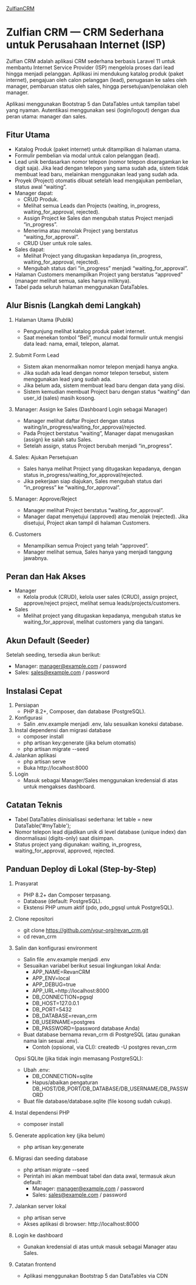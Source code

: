 [ZulfianCRM](http://44.198.188.92:8080/)
# Zulfian CRM — CRM Sederhana untuk Perusahaan Internet (ISP)

Zulfian CRM adalah aplikasi CRM sederhana berbasis Laravel 11 untuk membantu Internet Service Provider (ISP) mengelola proses dari lead hingga menjadi pelanggan. Aplikasi ini mendukung katalog produk (paket internet), pengajuan oleh calon pelanggan (lead), penugasan ke sales oleh manager, pembaruan status oleh sales, hingga persetujuan/penolakan oleh manager.

Aplikasi menggunakan Bootstrap 5 dan DataTables untuk tampilan tabel yang nyaman. Autentikasi menggunakan sesi (login/logout) dengan dua peran utama: manager dan sales.


## Fitur Utama
- Katalog Produk (paket internet) untuk ditampilkan di halaman utama.
- Formulir pembelian via modal untuk calon pelanggan (lead).
- Lead unik berdasarkan nomor telepon (nomor telepon diseragamkan ke digit saja). Jika lead dengan telepon yang sama sudah ada, sistem tidak membuat lead baru, melainkan menggunakan lead yang sudah ada.
- Proyek (Project) otomatis dibuat setelah lead mengajukan pembelian, status awal “waiting”.
- Manager dapat:
  - CRUD Produk.
  - Melihat semua Leads dan Projects (waiting, in_progress, waiting_for_approval, rejected).
  - Assign Project ke Sales dan mengubah status Project menjadi “in_progress”.
  - Menerima atau menolak Project yang berstatus “waiting_for_approval”.
  - CRUD User untuk role sales.
- Sales dapat:
  - Melihat Project yang ditugaskan kepadanya (in_progress, waiting_for_approval, rejected).
  - Mengubah status dari “in_progress” menjadi “waiting_for_approval”.
- Halaman Customers menampilkan Project yang berstatus “approved” (manager melihat semua, sales hanya miliknya).
- Tabel pada seluruh halaman menggunakan DataTables.


## Alur Bisnis (Langkah demi Langkah)
1. Halaman Utama (Publik)
   - Pengunjung melihat katalog produk paket internet.
   - Saat menekan tombol “Beli”, muncul modal formulir untuk mengisi data lead: nama, email, telepon, alamat.

2. Submit Form Lead
   - Sistem akan menormalkan nomor telepon menjadi hanya angka.
   - Jika sudah ada lead dengan nomor telepon tersebut, sistem menggunakan lead yang sudah ada.
   - Jika belum ada, sistem membuat lead baru dengan data yang diisi.
   - Sistem kemudian membuat Project baru dengan status “waiting” dan user_id (sales) masih kosong.

3. Manager: Assign ke Sales (Dashboard Login sebagai Manager)
   - Manager melihat daftar Project dengan status waiting/in_progress/waiting_for_approval/rejected.
   - Pada Project berstatus “waiting”, Manager dapat menugaskan (assign) ke salah satu Sales.
   - Setelah assign, status Project berubah menjadi “in_progress”.

4. Sales: Ajukan Persetujuan
   - Sales hanya melihat Project yang ditugaskan kepadanya, dengan status in_progress/waiting_for_approval/rejected.
   - Jika pekerjaan siap diajukan, Sales mengubah status dari “in_progress” ke “waiting_for_approval”.

5. Manager: Approve/Reject
   - Manager melihat Project berstatus “waiting_for_approval”.
   - Manager dapat menyetujui (approved) atau menolak (rejected). Jika disetujui, Project akan tampil di halaman Customers.

6. Customers
   - Menampilkan semua Project yang telah “approved”.
   - Manager melihat semua, Sales hanya yang menjadi tanggung jawabnya.


## Peran dan Hak Akses
- Manager
  - Kelola produk (CRUD), kelola user sales (CRUD), assign project, approve/reject project, melihat semua leads/projects/customers.
- Sales
  - Melihat project yang ditugaskan kepadanya, mengubah status ke waiting_for_approval, melihat customers yang dia tangani.


## Akun Default (Seeder)
Setelah seeding, tersedia akun berikut:
- Manager: manager@example.com / password
- Sales: sales@example.com / password


## Instalasi Cepat
1. Persiapan
   - PHP 8.2+, Composer, dan database (PostgreSQL).
2. Konfigurasi
   - Salin .env.example menjadi .env, lalu sesuaikan koneksi database.
3. Instal dependensi dan migrasi database
   - composer install
   - php artisan key:generate (jika belum otomatis)
   - php artisan migrate --seed
4. Jalankan aplikasi
   - php artisan serve
   - Buka http://localhost:8000
5. Login
   - Masuk sebagai Manager/Sales menggunakan kredensial di atas untuk mengakses dashboard.


## Catatan Teknis
- Tabel DataTables diinisialisasi sederhana: let table = new DataTable('#myTable');
- Nomor telepon lead dijadikan unik di level database (unique index) dan dinormalisasi (digits-only) saat disimpan.
- Status project yang digunakan: waiting, in_progress, waiting_for_approval, approved, rejected.


## Panduan Deploy di Lokal (Step-by-Step)
1. Prasyarat
   - PHP 8.2+ dan Composer terpasang.
   - Database (default: PostgreSQL).
   - Ekstensi PHP umum aktif (pdo, pdo_pgsql untuk PostgreSQL).

2. Clone repositori
   - git clone https://github.com/your-org/revan_crm.git
   - cd revan_crm

3. Salin dan konfigurasi environment
   - Salin file .env.example menjadi .env
   - Sesuaikan variabel berikut sesuai lingkungan lokal Anda:
     - APP_NAME=RevanCRM
     - APP_ENV=local
     - APP_DEBUG=true
     - APP_URL=http://localhost:8000
     - DB_CONNECTION=pgsql
     - DB_HOST=127.0.0.1
     - DB_PORT=5432
     - DB_DATABASE=revan_crm
     - DB_USERNAME=postgres
     - DB_PASSWORD=(password database Anda)
   - Buat database bernama revan_crm di PostgreSQL (atau gunakan nama lain sesuai .env).
     - Contoh (opsional, via CLI): createdb -U postgres revan_crm

   Opsi SQLite (jika tidak ingin memasang PostgreSQL):
   - Ubah .env:
     - DB_CONNECTION=sqlite
     - Hapus/abaikan pengaturan DB_HOST/DB_PORT/DB_DATABASE/DB_USERNAME/DB_PASSWORD
   - Buat file database/database.sqlite (file kosong sudah cukup).

4. Instal dependensi PHP
   - composer install

5. Generate application key (jika belum)
   - php artisan key:generate

6. Migrasi dan seeding database
   - php artisan migrate --seed
   - Perintah ini akan membuat tabel dan data awal, termasuk akun default:
     - Manager: manager@example.com / password
     - Sales: sales@example.com / password

7. Jalankan server lokal
   - php artisan serve
   - Akses aplikasi di browser: http://localhost:8000

8. Login ke dashboard
   - Gunakan kredensial di atas untuk masuk sebagai Manager atau Sales.

9. Catatan frontend
   - Aplikasi menggunakan Bootstrap 5 dan DataTables via CDN
